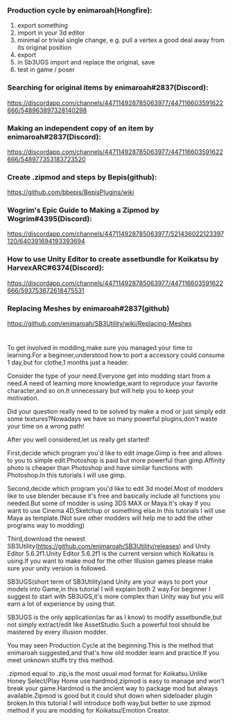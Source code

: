 ### Production cycle by enimaroah(Hongfire):
1. export something
2. import in your 3d editor
3. minimal or trivial single change, e.g. pull a vertex a good deal away from its original position
4. export
5. in Sb3UGS import and replace the original, save
6. test in game / poser

### Searching for original items by enimaroah#2837(Discord):

https://discordapp.com/channels/447114928785063977/447116603591622666/548963897328140298

### Making an independent copy of an item by enimaroah#2837(Discord):

https://discordapp.com/channels/447114928785063977/447116603591622666/548977353183723520

### Create .zipmod and steps by Bepis(github):

https://github.com/bbepis/BepisPlugins/wiki

### Wogrim's Epic Guide to Making a Zipmod by Wogrim#4395(Discord):

https://discordapp.com/channels/447114928785063977/521436022123397120/640391694193393694

### How to use Unity Editor to create assetbundle for Koikatsu by HarvexARC#6374(Discord):

https://discordapp.com/channels/447114928785063977/447116603591622666/593753672618475531

### Replacing Meshes by enimaroah#2837(github)

https://github.com/enimaroah/SB3Utility/wiki/Replacing-Meshes

#
  To get involved in modding,make sure you managed your time to learning.For a beginner,understood how to port a accessory could consume 1 day,but for clothe,1 months just a header.
  
  Consider the type of your need.Everyone get into modding start from a need.A need of learning more knowledge,want to reproduce your favorite character,and so on.It unnecessary but will help you to keep your motivation.
  
  Did your question really need to be solved by make a mod or just simply edit some textures?Nowadays we have so many powerful plugins,don't waste your time on a wrong path!
  
  After you well considered,let us really get started!

  First,decide which program you'd like to edit image.Gimp is free and allows to you to simple edit.Photoshop is paid but more powerful than gimp.Affinity photo is cheaper than Photoshop and have similar functions with Photoshop.In this tutorials I will use gimp.

  Second,decide which program you'd like to edit 3d model.Most of modders like to use blender because it's free and basically include all functions you needed.But some of modder is using 3DS MAX or Maya.It's okay if you want to use Cinema 4D,Sketchup or something else.In this tutorials I will use Maya as template.(Not sure other modders will help me to add the other programs way to modding)

  Third,download the newest SB3Utility(https://github.com/enimaroah/SB3Utility/releases) and Unity Editor 5.6.2f1.Unity Editor 5.6.2f1 is the current version which Koikatsu is using.If you want to make mod for the other Illusion games please make sure your unity version is followed.

  SB3UGS(short term of SB3Utility)and Unity are your ways to port your models into Game,in this tutorial I will explain both 2 way.For beginner I suggest to start with SB3UGS,it's more complex than Unity way but you will earn a lot of experience by using that.
  
  SB3UGS is the only application(as far as I know) to modify assetbundle,but not simply extract/edit like AssetStudio.Such a powerful tool should be mastered by every illusion modder.

  You may seen Production Cycle at the beginning.This is the method that enimaroah suggested,and that's how old modder learn and practice.If you meet unknown stuffs try this method.

  .zipmod equal to .zip,is the most usual mod format for Koikatsu.Unlike Honey Select/Play Home use hardmod,zipmod is easy to manage and won't break your game.Hardmod is the ancient way to package mod but always available.Zipmod is good but it could shut down when sideloader plugin broken.In this tutorial I will introduce both way,but better to use zipmod method if you are modding for Koikatsu/Emotion Creator.
  
